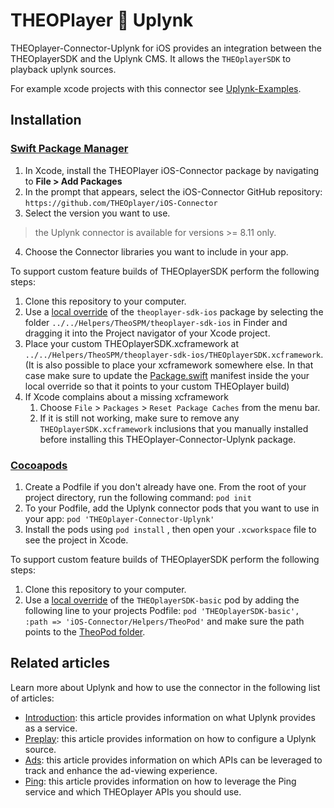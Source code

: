 # THEOPlayer 🤝 Uplynk

THEOplayer-Connector-Uplynk for iOS provides an integration between the THEOplayerSDK and the Uplynk CMS. It allows the `THEOplayerSDK` to playback uplynk sources.

For example xcode projects with this connector see [Uplynk-Examples](../Uplynk-Examples/README.md).

## Installation

### [Swift Package Manager](https://swift.org/package-manager/)

1. In Xcode, install the THEOPlayer iOS-Connector package by navigating to **File > Add Packages**
2. In the prompt that appears, select the iOS-Connector GitHub repository: `https://github.com/THEOplayer/iOS-Connector`
3. Select the version you want to use. 
> the Uplynk connector is available for versions >= 8.11 only.

4. Choose the Connector libraries you want to include in your app.

To support custom feature builds of THEOplayerSDK perform the following steps:

1. Clone this repository to your computer.
2. Use a [local override](https://developer.apple.com/documentation/xcode/editing-a-package-dependency-as-a-local-package) of the `theoplayer-sdk-ios` package by selecting the folder `../../Helpers/TheoSPM/theoplayer-sdk-ios` in Finder and dragging it into the Project navigator of your Xcode project.
3. Place your custom THEOplayerSDK.xcframework at `../../Helpers/TheoSPM/theoplayer-sdk-ios/THEOplayerSDK.xcframework`. (It is also possible to place your xcframework somewhere else. In that case make sure to update the [Package.swift](../../Helpers/TheoSPM/theoplayer-sdk-ios/Package.swift) manifest inside the your local override so that it points to your custom THEOplayer build)
4. If Xcode complains about a missing xcframework
   1. Choose `File` > `Packages` > `Reset Package Caches` from the menu bar.
   2. If it is still not working, make sure to remove any `THEOplayerSDK.xcframework` inclusions that you manually installed before installing this THEOplayer-Connector-Uplynk package.

### [Cocoapods](https://guides.cocoapods.org/using/getting-started.html#getting-started)

1. Create a Podfile if you don't already have one. From the root of your project directory, run the following command: `pod init`
2. To your Podfile, add the Uplynk connector pods that you want to use in your app: `pod 'THEOplayer-Connector-Uplynk'`
3. Install the pods using `pod install` , then open your `.xcworkspace` file to see the project in Xcode.

To support custom feature builds of THEOplayerSDK perform the following steps:

1. Clone this repository to your computer.
2. Use a [local override](https://guides.cocoapods.org/using/the-podfile.html#using-the-files-from-a-folder-local-to-the-machine) of the `THEOplayerSDK-basic` pod by adding the following line to your projects Podfile: `pod 'THEOplayerSDK-basic', :path => 'iOS-Connector/Helpers/TheoPod'` and make sure the path points to the [TheoPod folder](../../Helpers/TheoPod).


## Related articles 

Learn more about Uplynk and how to use the connector in the following list of articles: 

- [Introduction](./docs/introduction.md): this article provides information on what Uplynk provides as a service.
- [Preplay](./docs/preplay.md): this article provides information on how to configure a Uplynk source.
- [Ads](./docs/ads.md): this article provides information on which APIs can be leveraged to track and enhance the ad-viewing experience.
- [Ping](./docs/ping.md): this article provides information on how to leverage the Ping service and which THEOplayer APIs you should use.

